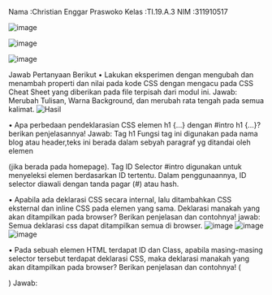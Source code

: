  Nama  :Christian Enggar Praswoko
 Kelas :TI.19.A.3
 NIM :311910517

![image](https://user-images.githubusercontent.com/81626901/113732569-e5346d80-9723-11eb-831e-3c9432b3403c.png)

![image](https://user-images.githubusercontent.com/81626901/113732642-f1b8c600-9723-11eb-99d4-1970849ee391.png)

![image](https://user-images.githubusercontent.com/81626901/113732703-fed5b500-9723-11eb-9d61-0106346946fc.png)


 Jawab Pertanyaan Berikut
•	Lakukan eksperimen dengan mengubah dan menambah properti dan nilai pada kode CSS dengan mengacu pada CSS Cheat Sheet yang diberikan pada file terpisah dari modul ini.
  Jawab:  Merubah Tulisan, Warna Background, dan merubah rata tengah pada semua kalimat.
          ![Hasil](https://user-images.githubusercontent.com/81626901/113724093-33457300-971c-11eb-955f-9bb5f5afab07.png)
          
• Apa perbedaan pendeklarasian CSS elemen h1 {...} dengan #intro h1 {...}? berikan penjelasannya!
  Jawab: Tag h1 Fungsi tag ini digunakan pada nama blog atau header,teks ini berada dalam sebyah paragraf yg ditandai oleh elemen <p> (jika berada pada homepage).
         Tag ID Selector #intro digunakan untuk menyeleksi elemen berdasarkan ID tertentu. Dalam penggunaannya, ID selector diawali dengan tanda pagar (#) atau hash.
 
• Apabila ada deklarasi CSS secara internal, lalu ditambahkan CSS eksternal dan inline CSS pada elemen yang sama. Deklarasi manakah yang akan ditampilkan pada browser? Berikan
penjelasan dan contohnya!
  jawab:  Semua deklarasi css dapat ditampilkan semua di browser.
          ![image](https://user-images.githubusercontent.com/81626901/113727972-db107000-971f-11eb-92f2-7eaba6501d46.png)
          ![image](https://user-images.githubusercontent.com/81626901/113728027-e6fc3200-971f-11eb-99d7-dabcf3333889.png)
          ![image](https://user-images.githubusercontent.com/81626901/113728081-f1b6c700-971f-11eb-848b-4b5455df7010.png)

• Pada sebuah elemen HTML terdapat ID dan Class, apabila masing-masing selector tersebut terdapat deklarasi CSS, maka deklarasi manakah yang akan ditampilkan pada browser? Berikan
penjelasan dan contohnya! ( <p id="paragraf-1" class="text-paragraf"> )
  Jawab:  
